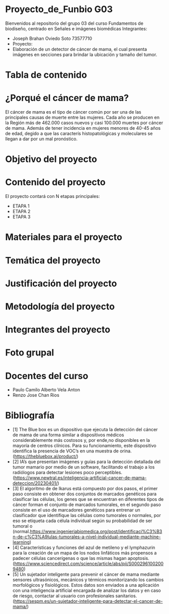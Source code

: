 # Proyecto_de_Funbio G03
Bienvenidos al repositorio del grupo 03 del curso Fundamentos de biodiseño, centrado en Señales e imágenes biomédicas
Integrantes:
+ Joseph Brahan Oviedo Soto   73577710
+ Proyecto:
+ Elaboración de un detector de cáncer de mama, el cual presenta imágenes en secciones para brindar la ubicación y tamaño del tumor.
# Tabla de contenido

# ¿Porqué el cáncer de mama?
El cáncer de mama es el tipo de cáncer común por ser una de las principales causas de muerte entre las mujeres. Cada año se producen en la Región más de 462.000 casos nuevos y casi 100.000 muertes por cáncer de mama. Además de tener incidencia en mujeres menores de 40-45 años de edad, degido a que las caracterís histopatológicas y moleculares se llegan a dar por un mal pronóstico.
# Objetivo del proyecto

# Contenido del proyecto
El proyecto contará con N etapas principales:
* ETAPA 1
* ETAPA 2
* ETAPA 3
# Materiales para el proyecto

# Temática del proyecto

# Justificación del proyecto

# Metodología del proyecto

# Integrantes del proyecto

# Foto grupal

# Docentes del curso
- Paulo Camilo Alberto Vela Anton
- Renzo Jose Chan Rios
# Bibliografía
+ [1] The Blue box es un dispositivo que ejecuta la detección del cáncer de mama de una forma similar a dispositivos médicos considerablemente más costosos y, por ende,no disponibles en la mayoría de centros clínicos. Para su funcionamiento, este dispositivo identifica la presencia de VOC’s en una muestra de orina. (https://thebluebox.ai/product/)
+ [2] IA’s que presentan imágenes y guías para la detección detallada del tumor mamario por medio de un software, facilitando el trabajo a los radiólogos para detectar lesiones poco perceptibles.(https://www.newtral.es/inteligencia-artificial-cancer-de-mama-deteccion/20230401/)
+ [3] El algoritmo de de Ikarus está compuesto por dos pasos, el primer paso consiste en obtener dos conjuntos de marcados genéticos para clasificar las células, los genes que se encuentran en diferentes tipos de cáncer forman el conjunto de marcados tumorales, en el segundo paso consiste en el uso de marcadores genéticos para entrenar un clasificador que identifique las células como tumorales o normales, por eso se etiqueta cada célula individual según su probabilidad de ser tumoral o (normal.https://www.ingenieriabiomedica.org/post/identificaci%C3%B3n-de-c%C3%A9lulas-tumorales-a-nivel-individual-mediante-machine-learning)
+ [4] Características y funciones del azul de metileno y el lymphazurin para la creación de un mapa de los nodos linfáticos más propensos a padecer células cancerígenas o que las mismas hagan apoptosis.(https://www.sciencedirect.com/science/article/abs/pii/S0002961002009480)
+ [5] Un sujetador inteligente para prevenir el cáncer de mama mediante sensores ultrasónicos, mecánicos y térmicos monitorizando los cambios morfológicos y fisiológicos. Estos datos son enviados a una aplicación con una inteligencia artificial encargada de analizar los datos y en caso de riesgo, contactar al usuario con profesionales sanitarios.(https://sespm.es/un-sujetador-inteligente-para-detectar-el-cancer-de-mama/)
